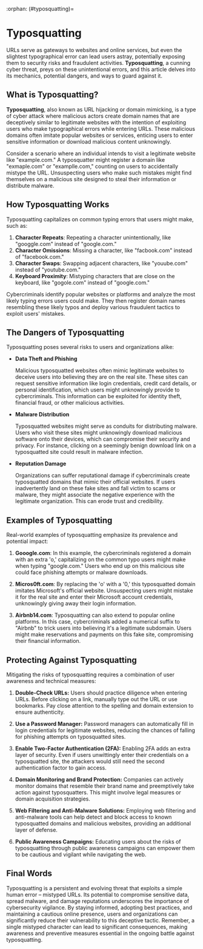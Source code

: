 :orphan:
(#typosquatting)=

# Typosquatting

URLs serve as gateways to websites and online services, but even the slightest typographical error can lead users astray, potentially exposing them to security risks and fraudulent activities. **Typosquatting**, a cunning cyber threat, preys on these unintentional errors, and this article delves into its mechanics, potential dangers, and ways to guard against it.

## What is Typosquatting?

**Typosquatting**, also known as URL hijacking or domain mimicking, is a type of cyber attack where malicious actors create domain names that are deceptively similar to legitimate websites with the intention of exploiting users who make typographical errors while entering URLs. These malicious domains often imitate popular websites or services, enticing users to enter sensitive information or download malicious content unknowingly.

Consider a scenario where an individual intends to visit a legitimate website like "example.com." A typosquatter might register a domain like "exmaple.com" or "examplle.com," counting on users to accidentally mistype the URL. Unsuspecting users who make such mistakes might find themselves on a malicious site designed to steal their information or distribute malware.

## How Typosquatting Works

Typosquatting capitalizes on common typing errors that users might make, such as:

1. **Character Repeats**: Repeating a character unintentionally, like "googgle.com" instead of "google.com."
2. **Character Omissions**: Missing a character, like "facbook.com" instead of "facebook.com."
3. **Character Swaps**: Swapping adjacent characters, like "youube.com" instead of "youtube.com."
4. **Keyboard Proximity**: Mistyping characters that are close on the keyboard, like "gogole.com" instead of "google.com."

Cybercriminals identify popular websites or platforms and analyze the most likely typing errors users could make. They then register domain names resembling these likely typos and deploy various fraudulent tactics to exploit users' mistakes.

## The Dangers of Typosquatting

Typosquatting poses several risks to users and organizations alike:

- **Data Theft and Phishing**

    Malicious typosquatted websites often mimic legitimate websites to deceive users into believing they are on the real site. These sites can request sensitive information like login credentials, credit card details, or personal identification, which users might unknowingly provide to cybercriminals. This information can be exploited for identity theft, financial fraud, or other malicious activities.

- **Malware Distribution**
  
  Typosquatted websites might serve as conduits for distributing malware. Users who visit these sites might unknowingly download malicious software onto their devices, which can compromise their security and privacy. For instance, clicking on a seemingly benign download link on a typosquatted site could result in malware infection.

- **Reputation Damage**
  
  Organizations can suffer reputational damage if cybercriminals create typosquatted domains that mimic their official websites. If users inadvertently land on these fake sites and fall victim to scams or malware, they might associate the negative experience with the legitimate organization. This can erode trust and credibility.

## Examples of Typosquatting

Real-world examples of typosquatting emphasize its prevalence and potential impact:

1. **Gooogle.com**: In this example, the cybercriminals registered a domain with an extra 'o,' capitalizing on the common typo users might make when typing "google.com." Users who end up on this malicious site could face phishing attempts or malware downloads.

2. **Micros0ft.com**: By replacing the 'o' with a '0,' this typosquatted domain imitates Microsoft's official website. Unsuspecting users might mistake it for the real site and enter their Microsoft account credentials, unknowingly giving away their login information.

3. **Airbnb14.com**: Typosquatting can also extend to popular online platforms. In this case, cybercriminals added a numerical suffix to "Airbnb" to trick users into believing it's a legitimate subdomain. Users might make reservations and payments on this fake site, compromising their financial information.

## Protecting Against Typosquatting

Mitigating the risks of typosquatting requires a combination of user awareness and technical measures:

1. **Double-Check URLs:** Users should practice diligence when entering URLs. Before clicking on a link, manually type out the URL or use bookmarks. Pay close attention to the spelling and domain extension to ensure authenticity.

2. **Use a Password Manager:** Password managers can automatically fill in login credentials for legitimate websites, reducing the chances of falling for phishing attempts on typosquatted sites.

3. **Enable Two-Factor Authentication (2FA):** Enabling 2FA adds an extra layer of security. Even if users unwittingly enter their credentials on a typosquatted site, the attackers would still need the second authentication factor to gain access.

4. **Domain Monitoring and Brand Protection:** Companies can actively monitor domains that resemble their brand name and preemptively take action against typosquatters. This might involve legal measures or domain acquisition strategies.

5. **Web Filtering and Anti-Malware Solutions:** Employing web filtering and anti-malware tools can help detect and block access to known typosquatted domains and malicious websites, providing an additional layer of defense.

6. **Public Awareness Campaigns:** Educating users about the risks of typosquatting through public awareness campaigns can empower them to be cautious and vigilant while navigating the web.

## Final Words

Typosquatting is a persistent and evolving threat that exploits a simple human error – mistyped URLs. Its potential to compromise sensitive data, spread malware, and damage reputations underscores the importance of cybersecurity vigilance. By staying informed, adopting best practices, and maintaining a cautious online presence, users and organizations can significantly reduce their vulnerability to this deceptive tactic. Remember, a single mistyped character can lead to significant consequences, making awareness and preventive measures essential in the ongoing battle against typosquatting.